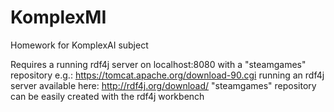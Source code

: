 # KomplexMI
Homework for KomplexAI subject

Requires a running rdf4j server on localhost:8080 with a "steamgames" repository
  e.g.: https://tomcat.apache.org/download-90.cgi running an rdf4j server available here: http://rdf4j.org/download/
  "steamgames" repository can be easily created with the rdf4j workbench
  
  
